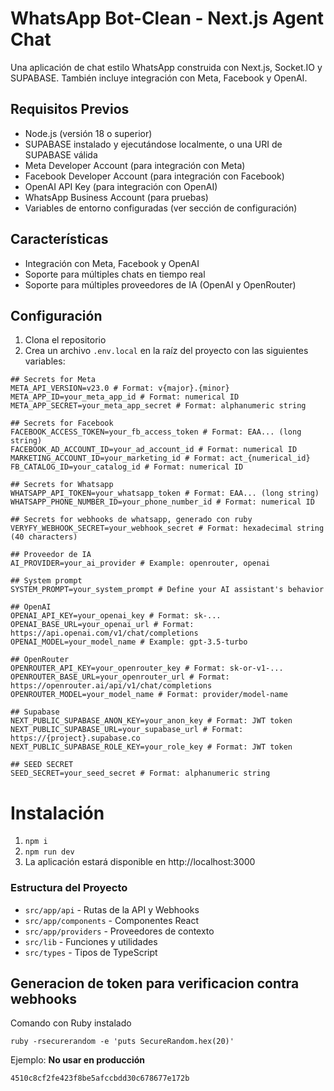 # WhatsApp Bot-Clean - Next.js Agent Chat

Una aplicación de chat estilo WhatsApp construida con Next.js, Socket.IO y SUPABASE. También incluye integración con Meta, Facebook y OpenAI.

## Requisitos Previos

- Node.js (versión 18 o superior)
- SUPABASE instalado y ejecutándose localmente, o una URI de SUPABASE válida
- Meta Developer Account (para integración con Meta)
- Facebook Developer Account (para integración con Facebook)
- OpenAI API Key (para integración con OpenAI)
- WhatsApp Business Account (para pruebas)
- Variables de entorno configuradas (ver sección de configuración)

## Características

- Integración con Meta, Facebook y OpenAI
- Soporte para múltiples chats en tiempo real
- Soporte para múltiples proveedores de IA (OpenAI y OpenRouter)

## Configuración

1. Clona el repositorio
2. Crea un archivo `.env.local` en la raíz del proyecto con las siguientes variables:

```
## Secrets for Meta
META_API_VERSION=v23.0 # Format: v{major}.{minor}
META_APP_ID=your_meta_app_id # Format: numerical ID
META_APP_SECRET=your_meta_app_secret # Format: alphanumeric string

## Secrets for Facebook
FACEBOOK_ACCESS_TOKEN=your_fb_access_token # Format: EAA... (long string)
FACEBOOK_AD_ACCOUNT_ID=your_ad_account_id # Format: numerical ID
MARKETING_ACCOUNT_ID=your_marketing_id # Format: act_{numerical_id}
FB_CATALOG_ID=your_catalog_id # Format: numerical ID

## Secrets for Whatsapp
WHATSAPP_API_TOKEN=your_whatsapp_token # Format: EAA... (long string)
WHATSAPP_PHONE_NUMBER_ID=your_phone_number_id # Format: numerical ID

## Secrets for webhooks de whatsapp, generado con ruby
VERYFY_WEBHOOK_SECRET=your_webhook_secret # Format: hexadecimal string (40 characters)

## Proveedor de IA
AI_PROVIDER=your_ai_provider # Example: openrouter, openai

## System prompt
SYSTEM_PROMPT=your_system_prompt # Define your AI assistant's behavior

## OpenAI
OPENAI_API_KEY=your_openai_key # Format: sk-... 
OPENAI_BASE_URL=your_openai_url # Format: https://api.openai.com/v1/chat/completions
OPENAI_MODEL=your_model_name # Example: gpt-3.5-turbo

## OpenRouter
OPENROUTER_API_KEY=your_openrouter_key # Format: sk-or-v1-...
OPENROUTER_BASE_URL=your_openrouter_url # Format: https://openrouter.ai/api/v1/chat/completions
OPENROUTER_MODEL=your_model_name # Format: provider/model-name

## Supabase
NEXT_PUBLIC_SUPABASE_ANON_KEY=your_anon_key # Format: JWT token
NEXT_PUBLIC_SUPABASE_URL=your_supabase_url # Format: https://{project}.supabase.co
NEXT_PUBLIC_SUPABASE_ROLE_KEY=your_role_key # Format: JWT token

## SEED SECRET
SEED_SECRET=your_seed_secret # Format: alphanumeric string
```

# Instalación
1. ```npm i```
2. ```npm run dev```
3. La aplicación estará disponible en http://localhost:3000

### Estructura del Proyecto
- ```src/app/api``` - Rutas de la API y Webhooks
- ```src/app/components``` - Componentes React
- ```src/app/providers``` - Proveedores de contexto
- ```src/lib``` - Funciones y utilidades
- ```src/types``` - Tipos de TypeScript


## Generacion de token para verificacion contra webhooks

Comando con Ruby instalado
```
ruby -rsecurerandom -e 'puts SecureRandom.hex(20)'
```

Ejemplo: __No usar en producción__

```4510c8cf2fe423f8be5afccbdd30c678677e172b```